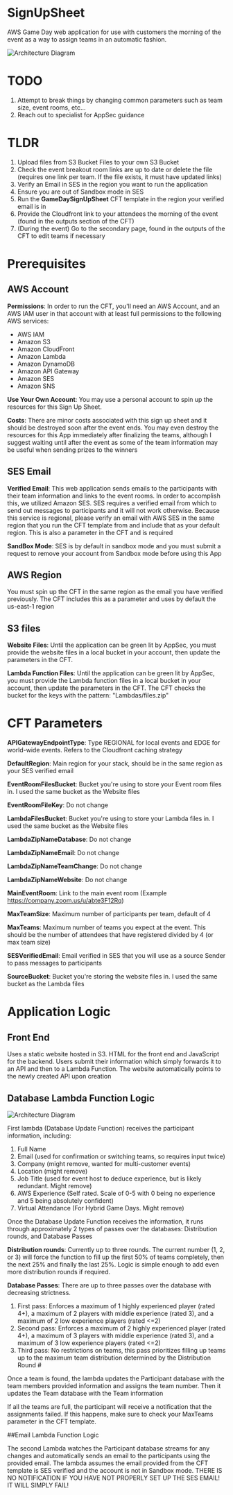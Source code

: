 # SignUpSheet
AWS Game Day web application for use with customers the morning of the event as a way to assign teams in an automatic fashion.

![Architecture Diagram](./images/Sign_Up_Sheet_Diagram.png)

# TODO

1. Attempt to break things by changing common parameters such as team size, event rooms, etc...
2. Reach out to specialist for AppSec guidance

# TLDR

1. Upload files from S3 Bucket Files to your own S3 Bucket
2. Check the event breakout room links are up to date or delete the file (requires one link per team. If the file exists, it must have updated links)
2. Verify an Email in SES in the region you want to run the application
3. Ensure you are out of Sandbox mode in SES
4. Run the **GameDaySignUpSheet** CFT template in the region your verified email is in
5. Provide the Cloudfront link to your attendees the morning of the event (found in the outputs section of the CFT)
6. (During the event) Go to the secondary page, found in the outputs of the CFT to edit teams if necessary


# Prerequisites

## AWS Account

**Permissions**: In order to run the CFT, you'll need an AWS Account, and an AWS IAM user in that account with at least full permissions to the following AWS services:

- AWS IAM
- Amazon S3
- Amazon CloudFront
- Amazon Lambda
- Amazon DynamoDB
- Amazon API Gateway
- Amazon SES
- Amazon SNS

**Use Your Own Account**: You may use a personal account to spin up the resources for this Sign Up Sheet.

**Costs**: There are minor costs associated with this sign up sheet and it should be destroyed soon after the event ends. You may even destroy the resources for this App immediately after finalizing the teams, although I suggest waiting until after the event as some of the team information may be useful when sending prizes to the winners

## SES Email

**Verified Email**: This web application sends emails to the participants with their team information and links to the event rooms. In order to accomplish this, we utilized Amazon SES. SES requires a verified email from which to send out messages to participants and it will not work otherwise. Because this service is regional, please verify an email with AWS SES in the same region that you run the CFT template from and include that as your default region. This is also a parameter in the CFT and is required

**SandBox Mode**: SES is by default in sandbox mode and you must submit a request to remove your account from Sandbox mode before using this App


## AWS Region

You must spin up the CFT in the same region as the email you have verified previously. The CFT includes this as a parameter and uses by default the us-east-1 region


## S3 files

**Website Files**: Until the application can be green lit by AppSec, you must provide the website files in a local bucket in your account, then update the parameters in the CFT.

**Lambda Function Files**: Until the application can be green lit by AppSec, you must provide the Lambda function files in a local bucket in your account, then update the parameters in the CFT. The CFT checks the bucket for the keys with the pattern: "Lambdas/files.zip"



# CFT Parameters

**APIGatewayEndpointType**: Type REGIONAL for local events and EDGE for world-wide events. Refers to the Cloudfront caching strategy

**DefaultRegion**: Main region for your stack, should be in the same region as your SES verified email

**EventRoomFilesBucket**: Bucket you're using to store your Event room files in. I used the same bucket as the Website files

**EventRoomFileKey**: Do not change

**LambdaFilesBucket**: Bucket you're using to store your Lambda files in. I used the same bucket as the Website files

**LambdaZipNameDatabase**: Do not change

**LambdaZipNameEmail**: Do not change

**LambdaZipNameTeamChange**: Do not change

**LambdaZipNameWebsite**: Do not change

**MainEventRoom**: Link to the main event room (Example https://company.zoom.us/u/abte3F12Rq)

**MaxTeamSize**: Maximum number of participants per team, default of 4

**MaxTeams**: Maximum number of teams you expect at the event. This should be the number of attendees that have registered divided by 4 (or max team size)

**SESVerifiedEmail**: Email verified in SES that you will use as a source Sender to pass messages to participants

**SourceBucket**: Bucket you're storing the website files in. I used the same bucket as the Lambda files




# Application Logic

## Front End

Uses a static website hosted in S3. HTML for the front end and JavaScript for the backend. Users submit their information which simply forwards it to an API and then to a Lambda Function. The website automatically points to the newly created API upon creation

## Database Lambda Function Logic

![Architecture Diagram](./images/Team_Distribution_Logic_Diagram.png)

First lambda (Database Update Function) receives the participant information, including:
1. Full Name
2. Email (used for confirmation or switching teams, so requires input twice)
3. Company (might remove, wanted for multi-customer events)
4. Location (might remove)
5. Job Title (used for event host to deduce experience, but is likely redundant. Might remove)
6. AWS Experience (Self rated. Scale of 0-5 with 0 being no experience and 5 being absolutely confident)
7. Virtual Attendance (For Hybrid Game Days. Might remove)

Once the Database Update Function receives the information, it runs through approximately 2 types of passes over the databases: Distribution rounds, and Database Passes

**Distribution rounds**: Currently up to three rounds. The current number (1, 2, or 3) will force the function to fill up the first 50% of teams completely, then the next 25% and finally the last 25%. Logic is simple enough to add even more distribution rounds if required.

**Database Passes**: There are up to three passes over the database with decreasing strictness.

1. First pass: Enforces a maximum of 1 highly experienced player (rated 4+), a maximum of 2 players with middle experience (rated 3), and a maximum of 2 low experience players (rated <=2)
2. Second pass: Enforces a maximum of 2 highly experienced player (rated 4+), a maximum of 3 players with middle experience (rated 3), and a maximum of 3 low experience players (rated <=2)
3. Third pass: No restrictions on teams, this pass prioritizes filling up teams up to the maximum team distribution determined by the Distribution Round #

Once a team is found, the lambda updates the Participant database with the team members provided information and assigns the team number. Then it updates the Team database with the Team information

If all the teams are full, the participant will receive a notification that the assignments failed. If this happens, make sure to check your MaxTeams parameter in the CFT template.

##Email Lambda Function Logic

The second Lambda watches the Participant database streams for any changes and automatically sends an email to the participants using the provided email. The lambda assumes the email provided from the CFT template is SES verified and the account is not in Sandbox mode. THERE IS NO NOTIFICATION IF YOU HAVE NOT PROPERLY SET UP THE SES EMAIL! IT WILL SIMPLY FAIL!
